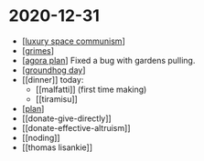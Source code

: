 # 2020-12-31

- [[luxury space communism]]
- [[grimes]]
- [[agora plan]] Fixed a bug with gardens pulling.
- [[groundhog day]]
- [[dinner]] today:
  - [[malfatti]] (first time making)
  - [[tiramisu]]
- [[plan]]
- [[donate-give-directly]]
- [[donate-effective-altruism]]
- [[noding]]
- [[thomas lisankie]]

[//begin]: # "Autogenerated link references for markdown compatibility"
[luxury space communism]: ../luxury-space-communism "Luxury Space Communism"
[grimes]: ../grimes "Grimes"
[agora plan]: ../agora-plan "Agora Plan"
[groundhog day]: ../groundhog-day "Groundhog Day"
[plan]: ../plan "Plan"
[//end]: # "Autogenerated link references"